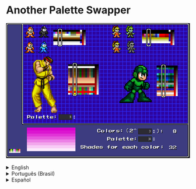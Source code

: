 # Another Palette Swapper

![Image of main part of the application](/PS.jpg)

<details>
<summary>English</summary>
Hello! I bring you all a shader variant to change colors in Godot.
I know that, for someone who has been using Godot for some time, this can be trivial, but my intention is to help those who are starting and bring a rest to the mind of those who have been fighting with shaders for a long time to change their sprite color no winding.
  
I tried to make it as simple as possible to make it easier for me and anyone else who wants to use it. You don't need to give me the credits, but if you do I'll be grateful (^_^)v

Long story short: the shader I bring only needs:
- of the sprite and how to assign a shader to it of course
- an image that will serve as a palette
- and know how many pixels this palette is wide (because each column of pixels will be a color pattern for our sprite)
  
What happens is: the shader reads the image from the palette, finds how many px that image is wide and changes the sprite's color according to the index that is provided via GDScript.

For those who want to read more details, I have made PDF files available in English, Portuguese and Spanish.
Inside the RAR or ZIP you will find the project open for study, the executable and the PDFs for reading
</details>
<details>
<summary>Português (Brasil)</summary>
Olá! Trago para todos uma variante de shader para troca de cores no Godot. 
Eu sei que, para quem usa o Godot a algum tempo, isso pode ser trivial, mas meu intuito é ajudar quem está começando e trazer um descanso pra mente de quem já está a muito tempo brigando com os shaders para trocar a cor do seu sprite sem enrolação.
  
Tentei simplificar o máximo possível para facilitar a mim e a todos que queiram usá-lo. Não precisa me dar os créditos, ma se o fizer fico grato (^_^)v

Resumindo a história: o shader que trago precisa apenas:
- do sprite e como atribuir um shader a ele, claro
- de uma imagem que servirá de paleta
- de saber quantos pixels essa paleta tem de largura (pois cada coluna de pixels será um padrão de cores para nosso sprite)
  
O que ocorre é: o shader lê a imagem da paleta, acha quantos px aquela imagem tem de largura troca a cor do sprite de acordo com o índice que é fornecido via GDScript.

Para quem quiser ler mais detalhes, disponibilizei arquivos em PDF para inglês, português e espanhol.
Dentro do RAR ou do ZIP você encontrará o projeto aberto para estudo, o executável e os PDFs para leitura
</details>
<details>
<summary>Español</summary>
¡Hola! Les traigo a todos una variante de shader para cambiar colores en Godot.
Se que, para alguien que lleva tiempo usando Godot, esto puede resultar trivial, pero mi intención es ayudar a los que están empezando y traer un descanso a la mente de los que llevan mucho tiempo peleando con shaders. cambiar el color de su sprite sin bobinado.
  
Traté de hacerlo lo más simple posible para que sea más fácil para mí y para cualquier otra persona que quiera usarlo. No es necesario que me des los créditos, pero si lo haces te lo agradeceré (^_^)v

En pocas palabras: el sombreador que traigo solo necesita:
- del sprite y cómo asignarle un sombreador, por supuesto
- una imagen que servirá como paleta
- y saber cuántos píxeles tiene esta paleta (porque cada columna de píxeles será un patrón de color para nuestro sprite)
  
Lo que sucede es que el sombreador lee la imagen de la paleta, encuentra cuántos px tiene el ancho de la imagen y cambia el color del sprite de acuerdo con el índice proporcionado a través de GDScript.

Para aquellos que quieran leer más detalles, he puesto a disposición archivos PDF en inglés, portugués y español.
Dentro del RAR o ZIP encontrarás el proyecto abierto para estudio, el ejecutable y los PDF para lectura.
</details>
